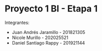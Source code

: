 # Proyecto 1 BI - Etapa 1
Integrantes:
- Juan Andrés Jaramillo - 201821305
- Nicole Murillo - 202025521
- Daniel Santiago Rappy - 201921144

